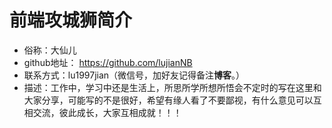<!--
 * @Autor: 卢建
 * @LastEditors: 卢建
 * @Description: 目录及联系方式
 * @Date: 2021-02-01 09:54:23
 * @LastEditTime: 2022-12-14 16:31:22
-->
# 前端攻城狮简介
* 俗称：大仙儿
* github地址： <a href="https://github.com/lujianNB">https://github.com/lujianNB</a>
* 联系方式：lu1997jian（微信号，加好友记得备注**博客**。）
* 描述：工作中，学习中还是生活上，所思所学所想所悟会不定时的写在这里和大家分享，可能写的不是很好，希望有缘人看了不要鄙视，有什么意见可以互相交流，彼此成长，大家互相成就！！！
